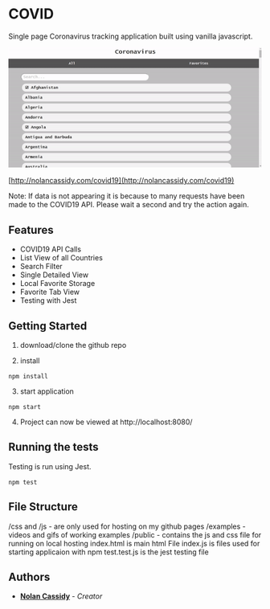 # COVID

Single page Coronavirus tracking application built using vanilla javascript.

![Demo](examples/exampleGif.gif)

[http://nolancassidy.com/covid19](http://nolancassidy.com/covid19)

Note: If data is not appearing it is because to many requests have been made to the COVID19 API. Please wait a second and try the action again.

## Features

* COVID19 API Calls
* List View of all Countries
* Search Filter
* Single Detailed View
* Local Favorite Storage
* Favorite Tab View
* Testing with Jest

## Getting Started

1. download/clone the github repo

2. install
```
npm install
```

3. start application
```
npm start
```

4. Project can now be viewed at http://localhost:8080/

## Running the tests

Testing is run using Jest.

```
npm test
```

## File Structure

/css and /js - are only used for hosting on my github pages
/examples - videos and gifs of working examples
/public - contains the js and css file for running on local hosting
index.html is main html File
index.js is files used for starting applicaion with npm
test.test.js is the jest testing file

## Authors

* **[Nolan Cassidy](https://github.com/NolanCassidy)** - *Creator*
